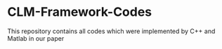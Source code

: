 # CLM-Framework-Codes
This repository contains all codes which were implemented by C++ and Matlab in our paper
